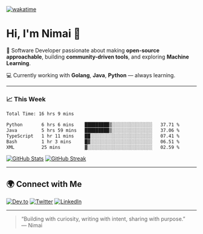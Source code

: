 [![wakatime](https://wakatime.com/badge/user/50351697-2c5d-4e77-95ef-993aeabbf85b.svg)](https://wakatime.com/@50351697-2c5d-4e77-95ef-993aeabbf85b)
# Hi, I'm Nimai 👋

🔧 Software Developer passionate about making **open‑source approachable**, building **community-driven tools**, and exploring **Machine Learning**.

💻 Currently working with **Golang**, **Java**, **Python** — always learning.

---

### 📈 This Week

<!--START_SECTION:waka-->

```txt
Total Time: 16 hrs 9 mins

Python       6 hrs 6 mins    █████████▒░░░░░░░░░░░░░░░   37.71 %
Java         5 hrs 59 mins   █████████▒░░░░░░░░░░░░░░░   37.06 %
TypeScript   1 hr 11 mins    ██░░░░░░░░░░░░░░░░░░░░░░░   07.41 %
Bash         1 hr 3 mins     █▓░░░░░░░░░░░░░░░░░░░░░░░   06.51 %
XML          25 mins         ▓░░░░░░░░░░░░░░░░░░░░░░░░   02.59 %
```

<!--END_SECTION:waka-->

[![GitHub Stats](https://github-readme-stats.vercel.app/api?username=nimaidev&cache_seconds=86400&show_icons=true&theme=tokyonight)](https://github.com/nimaidev)
[![GitHub Streak](https://streak-stats.demolab.com/?user=nimaidev&theme=dark)](https://git.io/streak-stats)


---

## 🌍 Connect with Me

[![Dev.to](https://img.shields.io/badge/Dev.to-0A0A0A?style=for-the-badge&logo=dev.to&logoColor=white)](https://dev.to/0x4e43)
[![Twitter](https://img.shields.io/badge/Twitter-1DA1F2?style=for-the-badge&logo=twitter&logoColor=white)](https://twitter.com/nimaidev_)
[![LinkedIn](https://img.shields.io/badge/LinkedIn-0A66C2?style=for-the-badge&logo=linkedin&logoColor=white)](https://www.linkedin.com/in/nimai-charan/)

---

> “Building with curiosity, writing with intent, sharing with purpose.”  
> — Nimai
